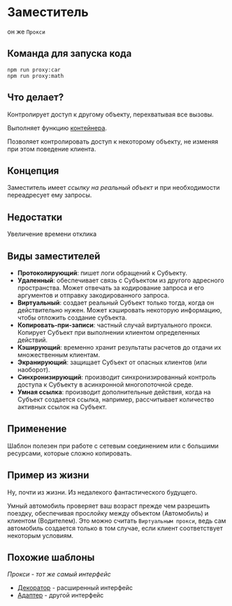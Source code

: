 # Заместитель

он же `Прокси`

## Команда для запуска кода

```
npm run proxy:car
npm run proxy:math
```

## Что делает?

Контролирует доступ к другому объекту, перехватывая все вызовы.

Выполняет функцию [контейнера](https://ru.wikipedia.org/wiki/%D0%9A%D0%BE%D0%BD%D1%82%D0%B5%D0%B9%D0%BD%D0%B5%D1%80_(%D0%BF%D1%80%D0%BE%D0%B3%D1%80%D0%B0%D0%BC%D0%BC%D0%B8%D1%80%D0%BE%D0%B2%D0%B0%D0%BD%D0%B8%D0%B5)).

Позволяет контролировать доступ к некоторому объекту, не изменяя при этом поведение клиента.

## Концепция

Заместитель имеет *ссылку на реальный объект* и при необходимости переадресует ему запросы.

## Недостатки

Увеличение времени отклика

## Виды заместителей

* **Протоколирующий**: пишет логи обращений к Субъекту.
* **Удаленный**: обеспечивает связь с Субъектом из другого адресного пространства. Может отвечать за кодирование запроса и его аргументов и отправку закодированного запроса.
* **Виртуальный**: создает реальный Субъект только тогда, когда он действительно нужен. Может кэшировать некоторую информацию, чтобы отложить создание субъекта.
* **Копировать-при-записи**: частный случай виртуального прокси. Копирует Субъект при выполнении клиентом определенных действий.
* **Кэширующий**: временно хранит результаты расчетов до отдачи их множественным клиентам.
* **Экранирующий**: защищает Субъект от опасных клиентов (или наоборот).
* **Синхронизирующий**: производит синхронизированный контроль доступа к Субъекту в асинхронной многопоточной среде.
* **Умная ссылка**: производит дополнительные действия, когда на Субъект создается ссылка, например, рассчитывает количество активных ссылок на Субъект.

## Применение

Шаблон полезен при работе с сетевым соединением или с большими ресурсами, которые сложно копировать.

## Пример из жизни

Ну, почти из жизни. Из недалекого фантастического будущего.

Умный автомобиль проверяет ваш возраст прежде чем разрешить поездку, обеспечивая прослойку между объектом (Автомобиль) и клиентом (Водителем). Это можно считать `Виртуальным прокси`, ведь сам автомобиль создается только в том случае, если клиент соответствует некоторым условиям.


## Похожие шаблоны

*Прокси - тот же самый интерфейс*

* [Декоратор](../decorator) - расширенный интерфейс
* [Адаптер](../adapter) - другой интерфейс
